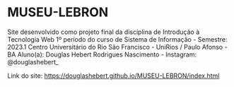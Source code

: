 # MUSEU-LEBRON
Site desenvolvido como projeto final da disciplina de Introdução à Tecnologia Web     1º período do curso de Sistema de Informação - Semestre: 2023.1     Centro Universitário do Rio São Francisco - UniRios / Paulo Afonso - BA     Aluno(a): Douglas Hebert Rodrigues Nascimento - Instagram: @douglashebert_

Link do site: https://douglashebert.github.io/MUSEU-LEBRON/index.html
